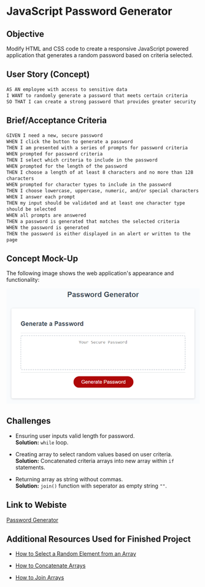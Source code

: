 # JavaScript Password Generator

## Objective

Modify HTML and CSS code to create a responsive JavaScript powered application that generates a random password based on criteria selected. 

## User Story (Concept)

```
AS AN employee with access to sensitive data
I WANT to randomly generate a password that meets certain criteria
SO THAT I can create a strong password that provides greater security
```

## Brief/Acceptance Criteria 

```
GIVEN I need a new, secure password
WHEN I click the button to generate a password
THEN I am presented with a series of prompts for password criteria
WHEN prompted for password criteria
THEN I select which criteria to include in the password
WHEN prompted for the length of the password
THEN I choose a length of at least 8 characters and no more than 128 characters
WHEN prompted for character types to include in the password
THEN I choose lowercase, uppercase, numeric, and/or special characters
WHEN I answer each prompt
THEN my input should be validated and at least one character type should be selected
WHEN all prompts are answered
THEN a password is generated that matches the selected criteria
WHEN the password is generated
THEN the password is either displayed in an alert or written to the page
```

## Concept Mock-Up

The following image shows the web application's appearance and functionality:

![Password Generator Demo](./Assets/password-generator-demo.png)

## Challenges

* Ensuring user inputs valid length for password.<br>
    **Solution:** `while` loop.

* Creating array to select random values based on user criteria.<br>
    **Solution:** Concatenated criteria arrays into new array within `if` statements.

* Returning array as string without commas.<br>
    **Solution:** `join()` function with seperator as empty string `""`.

## Link to Webiste

[Password Generator](https://e-burton.github.io/Password-Generator-JavaScript/)

## Additional Resources Used for Finished Project

* [How to Select a Random Element from an Array](https://www.geeksforgeeks.org/how-to-select-a-random-element-from-array-in-javascript/)

* [How to Concatenate Arrays](https://www.w3schools.com/jsref/jsref_concat_array.asp)

* [How to Join Arrays](https://www.w3schools.com/jsref/jsref_join.asp)

